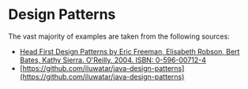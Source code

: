 Design Patterns
===============

The vast majority of examples are taken from the following sources:

* [Head First Design Patterns by Eric Freeman, Elisabeth Robson, Bert Bates, Kathy Sierra.
  O'Reilly, 2004. ISBN: 0-596-00712-4](http://shop.oreilly.com/product/9780596007126.do)
* [https://github.com/iluwatar/java-design-patterns](https://github.com/iluwatar/java-design-patterns)

